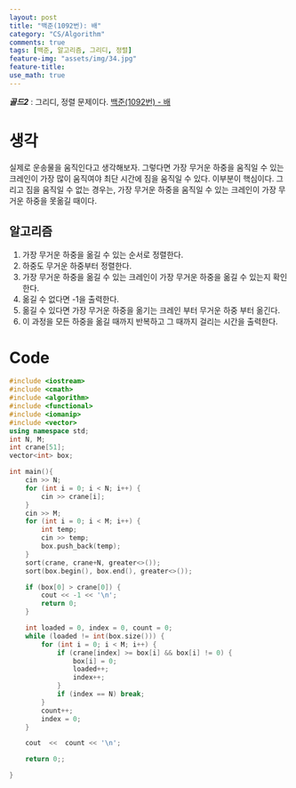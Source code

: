 ```yaml
---
layout: post
title: "백준(1092번): 배"
category: "CS/Algorithm"
comments: true
tags: [백준, 알고리즘, 그리디, 정렬]
feature-img: "assets/img/34.jpg"
feature-title:
use_math: true
---
```


**_골드2_** : 그리디, 정렬 문제이다.
[백준(1092번) - 배](https://www.acmicpc.net/problem/1092)

# 생각

실제로 운송물을 움직인다고 생각해보자. 그렇다면 가장 무거운 하중을 움직일 수 있는 크레인이 가장 많이 움직여야 최단 시간에 짐을 움직일 수 있다. 이부분이 핵심이다. 그리고 짐을 움직일 수 없는 경우는, 가장 무거운 하중을 움직일 수 있는 크레인이 가장 무거운 하중을 못옮길 때이다.

## 알고리즘

1. 가장 무거운 하중을 옮길 수 있는 순서로 정렬한다.
2. 하중도 무거운 하중부터 정렬한다.
3. 가장 무거운 하중을 옮길 수 있는 크레인이 가장 무거운 하중을 옮길 수 있는지 확인한다.
4. 옮길 수 없다면 -1을 출력한다.
5. 옮길 수 있다면 가장 무거운 하중을 옮기는 크레인 부터 무거운 하중 부터 옮긴다.
6. 이 과정을 모든 하중을 옮길 때까지 반복하고 그 때까지 걸리는 시간을 출력한다.

# Code

```c++
#include <iostream>
#include <cmath>
#include <algorithm>
#include <functional>
#include <iomanip>
#include <vector>
using namespace std;
int N, M;
int crane[51];
vector<int> box;

int main(){
    cin >> N;
    for (int i = 0; i < N; i++) {
        cin >> crane[i];
    }
    cin >> M;
    for (int i = 0; i < M; i++) {
        int temp;
        cin >> temp;
        box.push_back(temp);
    }
    sort(crane, crane+N, greater<>());
    sort(box.begin(), box.end(), greater<>());

    if (box[0] > crane[0]) {
        cout << -1 << '\n';
        return 0;
    }

    int loaded = 0, index = 0, count = 0;
    while (loaded != int(box.size())) {
        for (int i = 0; i < M; i++) {
            if (crane[index] >= box[i] && box[i] != 0) {
                box[i] = 0;
                loaded++;
                index++;
            }
            if (index == N) break;
        }
        count++;
        index = 0;
    }

    cout  <<  count << '\n';

    return 0;;

}

```
